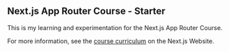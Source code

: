 ## Next.js App Router Course - Starter

This is my learning and experimentation for the Next.js App Router Course.

For more information, see the [course curriculum](https://nextjs.org/learn) on the Next.js Website.
